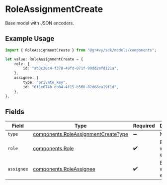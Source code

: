 # RoleAssignmentCreate

Base model with JSON encoders.

## Example Usage

```typescript
import { RoleAssignmentCreate } from "@gr4vy/sdk/models/components";

let value: RoleAssignmentCreate = {
    role: {
        id: "ab3c20c4-f378-49fd-871f-99dd2efd121a",
    },
    assignee: {
        type: "private_key",
        id: "6f1e674b-db04-4f15-b560-82d68ea19f1d",
    },
};
```

## Fields

| Field                                                                                      | Type                                                                                       | Required                                                                                   | Description                                                                                |
| ------------------------------------------------------------------------------------------ | ------------------------------------------------------------------------------------------ | ------------------------------------------------------------------------------------------ | ------------------------------------------------------------------------------------------ |
| `type`                                                                                     | [components.RoleAssignmentCreateType](../../models/components/roleassignmentcreatetype.md) | :heavy_minus_sign:                                                                         | N/A                                                                                        |
| `role`                                                                                     | [components.Role](../../models/components/role.md)                                         | :heavy_check_mark:                                                                         | Base model with JSON encoders.                                                             |
| `assignee`                                                                                 | [components.RoleAssignee](../../models/components/roleassignee.md)                         | :heavy_check_mark:                                                                         | Base model with JSON encoders.                                                             |